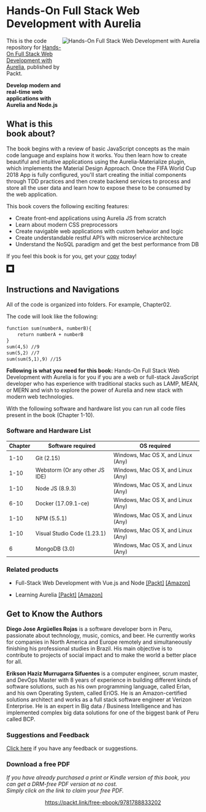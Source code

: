 


# Hands-On Full Stack Web Development with Aurelia

<a href="https://www.packtpub.com/web-development/hands-full-stack-web-development-aurelia?utm_source=github&utm_medium=repository&utm_campaign=9781788833202"><img src="https://d1ldz4te4covpm.cloudfront.net/sites/default/files/imagecache/ppv4_main_book_cover/B09593.png" alt="Hands-On Full Stack Web Development with Aurelia" height="256px" align="right"></a>

This is the code repository for [Hands-On Full Stack Web Development with Aurelia](https://www.packtpub.com/web-development/hands-full-stack-web-development-aurelia?utm_source=github&utm_medium=repository&utm_campaign=9781788833202), published by Packt.

**Develop modern and real-time web applications with Aurelia and Node.js**

## What is this book about?

The book begins with a review of basic JavaScript concepts as the main code language and explains how it works. You then learn how to create beautiful and intuitive applications using the Aurelia-Materialize plugin, which implements the Material Design Approach. Once the FIFA World Cup 2018 App is fully configured, you'll start creating the initial components through TDD practices and then create backend services to process and store all the user data and learn how to expose these to be consumed by the web application.

This book covers the following exciting features: 
* Create front-end applications using Aurelia JS from scratch
* Learn about modern CSS preprocessors
* Create navigable web applications with custom behavior and logic
* Create understandable restful API’s with microservice architecture
* Understand the NoSQL paradigm and get the best performance from DB

If you feel this book is for you, get your [copy](https://www.amazon.com/dp/1788833201) today!

<a href="https://www.packtpub.com/?utm_source=github&utm_medium=banner&utm_campaign=GitHubBanner"><img src="https://raw.githubusercontent.com/PacktPublishing/GitHub/master/GitHub.png" 
alt="https://www.packtpub.com/" border="5" /></a>


## Instructions and Navigations
All of the code is organized into folders. For example, Chapter02.

The code will look like the following:
```
function sum(numberA, numberB){
    return numberA + numberB
}
sum(4,5) //9
sum(5,2) //7
sum(sum(5,1),9) //15
```

**Following is what you need for this book:**
Hands-On Full Stack Web Development with Aurelia is for you if you are a web or full-stack JavaScript developer who has experience with traditional stacks such as LAMP, MEAN, or MERN and wish to explore the power of Aurelia and new stack with modern web technologies.

With the following software and hardware list you can run all code files present in the book (Chapter 1-10).

### Software and Hardware List

| Chapter    | Software required                         |     OS required                    |
| --------   | ------------------------------------------|------------------------------------|
| 1-10       | Git (2.15)                                | Windows, Mac OS X, and Linux (Any) |
| 1-10       | Webstorm (Or any other JS IDE)            | Windows, Mac OS X, and Linux (Any) |
| 1-10       | Node JS (8.9.3)                           | Windows, Mac OS X, and Linux (Any) |
| 6-10       | Docker (17.09.1-ce)                       | Windows, Mac OS X, and Linux (Any) |
| 1-10       | NPM (5.5.1)                               | Windows, Mac OS X, and Linux (Any) |
| 1-10       | Visual Studio Code (1.23.1)               | Windows, Mac OS X, and Linux (Any) |
| 6          | MongoDB (3.0)                             | Windows, Mac OS X, and Linux (Any) |



### Related products
* Full-Stack Web Development with Vue.js and Node [[Packt]](https://www.packtpub.com/web-development/full-stack-web-development-vuejs-and-node?utm_source=github&utm_medium=repository&utm_campaign=9781788831147) [[Amazon]](https://www.amazon.com/dp/1788831144)

* Learning Aurelia [[Packt]](https://www.packtpub.com/web-development/learning-aurelia?utm_source=github&utm_medium=repository&utm_campaign=9781785889677) [[Amazon]](https://www.amazon.com/dp/1785889672)

## Get to Know the Authors
**Diego Jose Argüelles Rojas** is a software developer born in Peru, passionate about technology, music, comics, and beer. He currently works for companies in North America and Europe remotely and simultaneously finishing his professional studies in Brazil. His main objective is to contribute to projects of social impact and to make the world a better place for all.

**Erikson Haziz Murrugarra Sifuentes** is a computer engineer, scrum master, and DevOps Master with 8 years of experience in building different kinds of software solutions, such as his own programming language, called Erlan, and his own Operating System, called EriOS. He is an Amazon-certified solutions architect and works as a full stack software engineer at Verizon Enterprise. He is an expert in Big data / Business Intelligence and has implemented complex big data solutions for one of the biggest bank of Peru called BCP.


### Suggestions and Feedback
[Click here](https://docs.google.com/forms/d/e/1FAIpQLSdy7dATC6QmEL81FIUuymZ0Wy9vH1jHkvpY57OiMeKGqib_Ow/viewform) if you have any feedback or suggestions.
### Download a free PDF

 <i>If you have already purchased a print or Kindle version of this book, you can get a DRM-free PDF version at no cost.<br>Simply click on the link to claim your free PDF.</i>
<p align="center"> <a href="https://packt.link/free-ebook/9781788833202">https://packt.link/free-ebook/9781788833202 </a> </p>